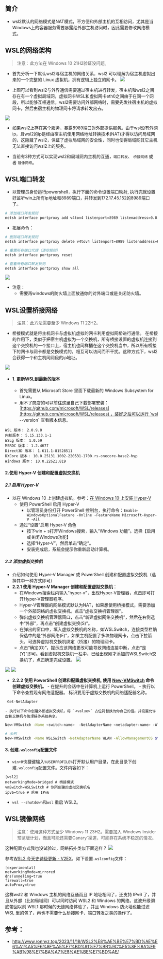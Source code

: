 
## 简介

- wsl2默认的网络模式是NAT模式，不方便和外部主机的互相访问，尤其是当Windows上的容器服务需要暴露给外部主机访问时，因此需要修改网络模式。

## WSL的网络架构

> 注意：此方法在 Windows 10 21H2验证没问题。


- 首先分析一下默认wsl2与宿主机的网络关系，wsl2 可以理解为宿主机虚拟出来的一个完整的 Linux 虚拟机，拥有逻辑上独立的网卡。
![](assets/Pasted%20image%2020250616164808.png)

- 上图可以看到wsl2与外界通信需要通过宿主机进行转发，宿主机和wsl2之间存在有一个虚拟局域网，虚拟网卡WSL和虚拟网卡eth0之间由于在同一个网段，所以能够互相通信。wsl2需要访问外部网络时，需要先发往宿主机的虚拟网卡，然后由宿主机的物理网卡将请求转发出去。

![](assets/Pasted%20image%2020250616164851.png)

- 如果wsl2上存在某个服务，暴露8989端口对外部提供服务。由于wsl没有外网ip，且wsl2的ip是经由宿主机使用网络地址转换技术(NAT)才得以访问局域网的，这隐藏了wsl2，保证了虚拟局域网的安全性，同时也使得局域网其它主机无法直接访问wsl2上的服务。

- 当前有3种方式可以实现wsl2和局域网内主机的互通，`端口转发`、 `桥接网络` 或者 `镜像网络`。

## WSL端口转发[](http://www.ronnyz.top/2023/11/18/WSL2%E8%AE%BE%E7%BD%AE%E6%A1%A5%E6%8E%A5%E7%BD%91%E7%BB%9C%E5%8F%8A%E9%AB%98%E7%BA%A7%E8%AE%BE%E7%BD%AE/#%E7%AB%AF%E5%8F%A3%E8%BD%AC%E5%8F%91)

- 以管理员身份运行powershell，执行下面的命令设置端口映射, 执行完就设置好监听win上所有ip地址和8989端口，并转发到172.17.45.152的8989端口了。
```bash
# 添加端口转发规则
netsh interface portproxy add v4tov4 listenport=8989 listenaddress=0.0.0.0 connectport=8989 connectaddress=172.17.45.152
```


- 拓展命令：
```bash
# 删除端口转发规则
netsh interface portproxy delete v4tov4 listenport=8989 listenaddress=0.0.0.0

# 重置所有端口代理（清空规则）
netsh interface portproxy reset

# 查看所有端口转发规则
netsh interface portproxy show all
```

![](assets/Pasted%20image%2020250616165722.png)

- 注意：
	- 需要再windows的防火墙上面放通你的对外端口或是关闭防火墙。


## WSL设置桥接网络

> 注意：此方法需要至少 Windows 11 22H2。


- 桥接模式就是将主机网卡与虚拟机虚拟的网卡利用虚拟网桥进行通信。 在桥接的作用下，类似于把宿主机虚拟为一个交换机，所有桥接设置的虚拟机连接到这个交换机的一个接口上，宿主机也同样插在这个交换机当中，所以所有桥接下的网卡与网卡都是交换模式的，相互可以访问而不干扰。这种方式下，wsl2会获得一个和主机同网段的ip地址。

![](assets/Pasted%20image%2020250616171049.png)

- #### 1. 更新WSL到最新的版本
	- 首先需要从 Microsoft Store 里面下载最新的 Windows Subsystem for Linux。
	- 用不了商店的可以前往这里自己下载部署安装：[https://github.com/microsoft/WSL/releases](https://github.com/microsoft/WSL/releases) ，装好之后可以运行 `wsl --version` 查看版本信息。
```
WSL 版本： 2.0.9.0
内核版本： 5.15.133.1-1
WSLg 版本： 1.0.59
MSRDC 版本： 1.2.4677
Direct3D 版本： 1.611.1-81528511
DXCore 版本： 10.0.25131.1002-220531-1700.rs-onecore-base2-hyp
Windows 版本： 10.0.22621.819
```

#### 2.使用 Hyper-V 创建和配置虚拟交换机

##### 2.1 启用 Hyper-V 
- 以在 Windows 10 上创建虚拟机。参考：[在 Windows 10 上安装 Hyper-V](https://learn.microsoft.com/zh-cn/virtualization/hyper-v-on-windows/quick-start/enable-hyper-v)
	- 使用 PowerShell 启用 Hyper-V
		- 以管理员身份打开 PowerShell 控制台，执行命令：`Enable-WindowsOptionalFeature -Online -FeatureName Microsoft-Hyper-V -All`
	- 通过“设置”启用 Hyper-V 角色
		- 按下win + s打开Windows搜索，输入“Windows 功能”。选择【启用或关闭Windows功能】
		- 选择“Hyper-V”，然后单击“确定”。
		- 安装完成后，系统会提示你重新启动计算机。

##### 2.2 添加虚拟交换机

- 介绍如何使用 Hyper-V Manager 或 PowerShell 创建和配置虚拟交换机（选择其中一种方式即可）
- **2.2.1 使用 Hyper-V Manager 创建和配置虚拟交换机**：
	- 在Windows搜索栏内输入”hyper-v”，出现Hyper-V管理器，点击即可打开Hyper-V管理器程序。
	- Hyper-V管理器的网络模式默认为NAT，如果想使用桥接模式，需要添加一个外部网络的虚拟交换机。点击“虚拟交换机管理器”。
	- 弹出虚拟交换机管理器窗口，点击“新建虚拟网络交换机”，然后在右侧选中“外部”，再点击“创建虚拟交换(S)”。
	- 在弹出的窗口中，填入虚拟交换机的名称，如WSLSwitch，连接类型栏确保选中的是“外部网络(E)”，如果主机配置了多块物理网卡，点击下拉箭头，可选择虚拟机交换机绑定（桥接）的物理网卡。
	- 点击“确定(O)”，提示应该网络更改可能导致网络连接中断，点击“是(Y)”即可。看到虚拟机交换机一栏中，已经出现刚才添加的WSLSwitch交换机了，点击确定完成设置。
![](assets/Pasted%20image%2020250616171739.png)

![](assets/Pasted%20image%2020250616171752.png)
![](assets/Pasted%20image%2020250616171806.png)

   - **2.2.2 使用 PowerShell 创建和配置虚拟交换机, 使用 [New-VMSwitch](https://learn.microsoft.com/zh-cn/powershell/module/hyper-v/new-vmswitch) 命令创建虚拟交换机。**
	- 在提升的会话中在计算机上运行 PowerShell。
	- 执行以下命令查找现有网络适配器。 标识要用于虚拟交换机的网络适配器名称。
```
 Get-NetAdapter
```
	- 执行以下命令创建外部虚拟交换机，将 `<value>` 占位符替换为你自己的值。并设置允许虚拟交换机与管理操作系统共享。
```bash
New-VMSwitch -Name <switch-name>  -NetAdapterName <netadapter-name> -AllowManagementOS $true

# 示例
New-VMSwitch -Name WSLSwitch -NetAdapterName WLAN -AllowManagementOS $true
```

#### 3. 创建`.wslconfig`配置文件

- `win+R`快捷键输入`%USERPROFILE%`打开默认用户目录，在此目录下创建`.wslconfig`配置文件。文件内容如下：
```
[wsl2]
networkingMode=bridged # 桥接模式
vmSwitch=WSLSwitch # 你所创建的虚拟交换机名
ipv6=true # 启用 IPv6
```
- `wsl --shutdown`和`wsl` 重启 WSL2。

## WSL镜像网络

> 注意：使用这种方式至少 Windows 11 23H2。需要加入 Windows Insider 预览版计划，而且可能还需要Canary`渠道，可能存在系统不稳定的情况。


这种配置方式我也没试验过，网络拓扑类似下面这样？
![](assets/Pasted%20image%2020250616173422.png)

参考[WSL2 今天史诗级更新 - V2EX](https://www.v2ex.com/t/975098?p=2)，如下设置`.wslconfig`文件：

```
[experimental]
networkingMode=mirrored
dnsTunneling=true
firewall=true
autoProxy=true
```

这样wsl2 和 Windows 主机的网络互通而且 IP 地址相同了，还支持 IPv6 了，并且从外部（比如局域网）可以同时访问 WSL2 和 Windows 的网络。这波升级彻底带回以前 WSL1 那时候的无缝网络体验了，并且 Windows 防火墙也能过滤 WSL 里的包了，再也不需要什么桥接网卡、端口转发之类的操作了。


## 参考：
- http://www.ronnyz.top/2023/11/18/WSL2%E8%AE%BE%E7%BD%AE%E6%A1%A5%E6%8E%A5%E7%BD%91%E7%BB%9C%E5%8F%8A%E9%AB%98%E7%BA%A7%E8%AE%BE%E7%BD%AE/
